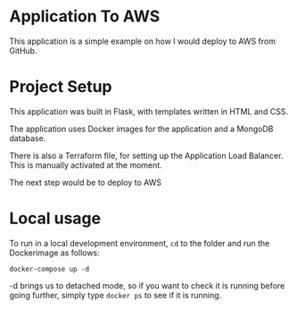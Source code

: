 # Application To AWS

This application is a simple example on how I would deploy to AWS from GitHub.

# Project Setup
This application was built in Flask, with templates written in HTML and CSS.

The application uses Docker images for the application and a MongoDB database.

There is also a Terraform file, for setting up the Application Load Balancer. This is manually activated at the moment.

The next step would be to deploy to AWS

# Local usage

To run in a local development environment, `cd` to the folder and run the Dockerimage as follows:

`docker-compose up -d`

-d brings us to detached mode, so if you want to check it is running before going further,
simply type `docker ps` to see if it is running.
